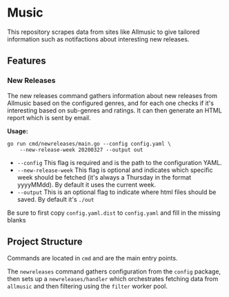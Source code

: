 # Music
This repository scrapes data from sites like Allmusic to give tailored information 
such as notifactions about interesting new releases.

## Features

### New Releases
The new releases command gathers information about new releases from Allmusic based on
the configured genres, and for each one checks if it's interesting based on sub-genres
and ratings. It can then generate an HTML report which is sent by email.

**Usage:**
```
go run cmd/newreleases/main.go --config config.yaml \
    --new-release-week 20200327 --output out
```

- `--config` This flag is required and is the path to the configuration YAML.
- `--new-release-week` This flag is optional and indicates which specific week should be fetched 
(it's always a Thursday in the format yyyyMMdd). By default it uses the current week.
- `--output` This is an optional flag to indicate where html files should be saved. By default it's `./out`

Be sure to first copy `config.yaml.dist` to `config.yaml` and fill in the missing blanks

## Project Structure

Commands are located in `cmd` and are the main entry points.

The `newreleases` command gathers configuration from the `config` package, then sets up
a `newreleases/handler` which orchestrates fetching data from `allmusic` and then filtering 
using the `filter` worker pool.